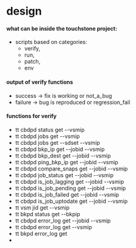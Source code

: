 # design

#### what can be inside the touchstone project:
- scripts based on categories:
  - verify, 
  - run, 
  - patch, 
  - env

#### output of verify functions
- success -> fix is working or not_a_bug
- failure -> bug is reproduced or regression_fail

#### functions for verify
- tt cbdpd status get --vsmip
- tt cbdpd jobs get --vsmip
- tt cbdpd jobs get --sdset --vsmip
- tt cbdpd bkp_ip get --jobid --vsmip
- tt cbdpd bkp_dest get --jobid --vsmip
- tt cbdpd ping_bkp_ip get --jobid --vsmip
- tt cbdpd compare_snaps get --jobid --vsmip
- tt cbdpd job_status get --jobid --vsmip
- tt cbdpd is_job_lagging get --jobid --vsmip
- tt cbdpd is_job_pending get --jobid --vsmip
- tt cbdpd is_job_failed get --jobid --vsmip
- tt cbdpd is_job_uptodate get --jobid --vsmip
- tt vsm jid get --vsmip
- tt bkpd status get --bkpip
- tt cbdpd error_log get --jobid --vsmip
- tt cbdpd error_log get --vsmip
- tt bkpd error_log get
- 
